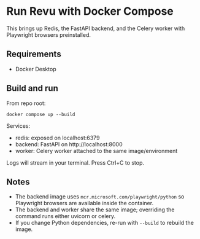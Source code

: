 # Run Revu with Docker Compose

This brings up Redis, the FastAPI backend, and the Celery worker with Playwright browsers preinstalled.

## Requirements

- Docker Desktop

## Build and run

From repo root:

```
docker compose up --build
```

Services:

- redis: exposed on localhost:6379
- backend: FastAPI on http://localhost:8000
- worker: Celery worker attached to the same image/environment

Logs will stream in your terminal. Press Ctrl+C to stop.

## Notes

- The backend image uses `mcr.microsoft.com/playwright/python` so Playwright browsers are available inside the container.
- The backend and worker share the same image; overriding the command runs either uvicorn or celery.
- If you change Python dependencies, re-run with `--build` to rebuild the image.
